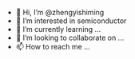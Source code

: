- 👋 Hi, I’m @zhengyishiming
- 👀 I’m interested in semiconductor
- 🌱 I’m currently learning ...
- 💞️ I’m looking to collaborate on ...
- 📫 How to reach me ...

<!---
zhengyishiming/zhengyishiming is a ✨ special ✨ repository because its `README.md` (this file) appears on your GitHub profile.
You can click the Preview link to take a look at your changes.
--->
